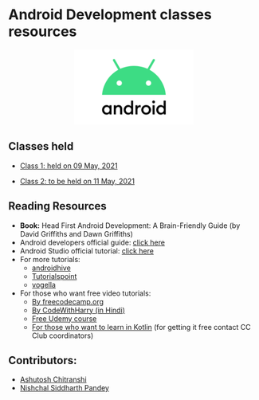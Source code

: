 # Android Development classes resources
<div align="center"><img src="Android-Logo.png"  alt="Android logo" height="150"/></div>

## Classes held

-   [Class 1: held on 09 May, 2021](2021_05_09_AndroidClass-1)

-   [Class 2: to be held on 11 May, 2021](2021_05_11_AndroidClass-2)

## Reading Resources

-   <b>Book:</b> Head First Android Development: A Brain-Friendly Guide (by David Griffiths and Dawn Griffiths)
-   Android developers official guide: [click here](https://developer.android.com/guide)
-   Android Studio official tutorial: [click here](https://developer.android.com/studio/intro)
-   For more tutorials:
    -   [androidhive](https://www.androidhive.info/)
    -   [Tutorialspoint](https://www.tutorialspoint.com/android/index.htm)
    -   [vogella](https://www.vogella.com/tutorials/android.html)
-   For those who want free video tutorials:
    -   [By freecodecamp.org](https://www.youtube.com/watch?v=fis26HvvDII)
    -   [By CodeWithHarry (in Hindi)](https://youtu.be/mXjZQX3UzOs)
    -   [Free Udemy course](https://www.udemy.com/course/learn-android-application-development-y/)
    -   [For those who want to learn in Kotlin](https://www.udemy.com/course/android-oreo-kotlin-app-masterclass/) (for getting it free contact CC Club coordinators)

## Contributors:
-   [Ashutosh Chitranshi](https://github.com/ashu12chi/)
-   [Nishchal Siddharth Pandey](https://github.com/nisiddharth/)
